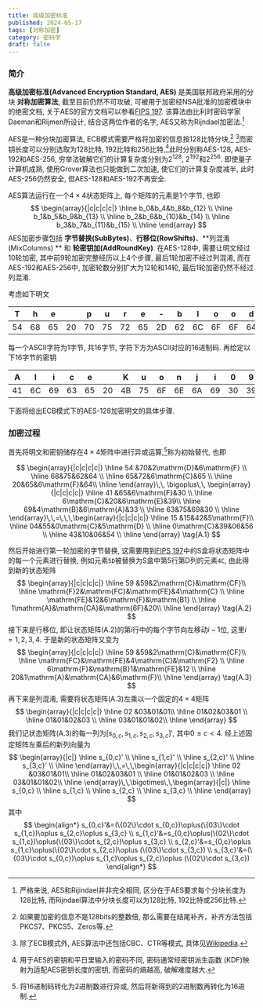 ```yaml
---
title: 高级加密标准
published: 2024-05-17
tags: [对称加密]
category: 密码学
draft: false
---
```


### 简介

**高级加密标准(Advanced Encryption Standard, AES)** 是美国联邦政府采用的分块 **对称加密算法**, 截至目前仍然不可攻破, 可被用于加密经NSA批准的加密模块中的绝密文档, 关于AES的官方文档可以参看[FIPS 197](https://doi.org/10.6028/NIST.FIPS.197-upd1). 该算法由比利时密码学家Daeman和Rijmen所设计, 结合这两位作者的名字, AES又称为Rijndael加密法.[^1] 

[^1]: 严格来说, AES和Rijindael并非完全相同, 区分在于AES要求每个分块长度为128比特, 而Rijndael算法中分块长度可以为128比特, 192比特或256比特.

AES是一种分块加密算法, ECB模式需要严格将加密的信息按128比特分块,[^2] [^3]而密钥长度可以分别选取为128比特, 192比特和256比特,[^4]此时分别称AES-128, AES-192和AES-256, 穷举法破解它们的计算复杂度分别为$2^{128}$, $2^{192}$和$2^{256}$. 即使量子计算机成熟, 使用Grover算法也只能做到二次加速, 使它们的计算复杂度减半, 此时AES-256仍然安全, 但AES-128和AES-192不再安全.

[^4]: 用于AES的密钥和平日里输入的密码不同, 密码通常经密钥派生函数 (KDF)映射为适配AES密钥长度的密钥, 而密码的熵越高, 破解难度越大.
[^3]: 除了ECB模式外, AES算法中还包括CBC、CTR等模式, 具体见[Wikipedia](https://en.wikipedia.org/wiki/Advanced_Encryption_Standard).
[^2]: 如果要加密的信息不是128bits的整数倍, 那么需要在结尾补齐，补齐方法包括PKCS7、PKCS5、Zeros等. 

AES算法运行在一个$4\times 4$状态矩阵上, 每个矩阵的元素是$1$个字节, 也即
$$
\begin{array}{|c|c|c|c|}
\hline
b_0&b_4&b_8&b_{12} \\ \hline 
b_1&b_5&b_9&b_{13} \\ \hline 
b_2&b_6&b_{10}&b_{14} \\ \hline 
b_3&b_7&b_{11}&b_{15}  \\
\hline
\end{array}
$$
AES加密步骤包括 **字节替换(SubBytes)**、**行移位(RowShifts)**、**列混淆(MixColumns) ** 和 **轮密钥加(AddRoundKey)**. 在AES-128中, 需要让明文经过10轮加密, 其中前9轮加密完整经历以上4个步骤, 最后1轮加密不经过列混淆, 而在AES-192和AES-256中, 加密轮数分别扩大为12轮和14轮, 最后1轮加密仍然不经过列混淆.

考虑如下明文

| T    | h    | e    |      | p    | u    | r    | e    | -    | b    | l    | o    | o    | d    | e    | d    |
| ---- | ---- | ---- | ---- | ---- | ---- | ---- | ---- | ---- | ---- | ---- | ---- | ---- | ---- | ---- | ---- |
| 54   | 68   | 65   | 20   | 70   | 75   | 72   | 65   | 2D   | 62   | 6C   | 6F   | 6F   | 64   | 65   | 64   |

每一个ASCII字符为1字节, 共16字节, 字符下方为ASCII对应的16进制码. 再给定以下16字节的密钥

| A    | l    | i    | c    | e    |      | K    | u    | o    | n    | j    | i    | 0    | 9    | 3    | 0    |
| ---- | ---- | ---- | ---- | ---- | ---- | ---- | ---- | ---- | ---- | ---- | ---- | ---- | ---- | ---- | ---- |
| 41   | 6C   | 69   | 63   | 65   | 20   | 4B   | 75   | 6F   | 6E   | 6A   | 69   | 30   | 39   | 33   | 30   |

下面将给出ECB模式下的AES-128加密明文的具体步骤.

### 加密过程

首先将明文和密钥储存在$4\times 4$矩阵中进行异或运算,[^5]称为初始替代, 也即

[^5]: 将16进制码转化为2进制数进行异或, 然后将新得到的2进制数再转化为16进制.

$$
\begin{array}{|c|c|c|c|}
\hline
54 &70&2\mathrm{D}&6\mathrm{F} \\ \hline
68&75&62&64 \\ \hline
65&72&6\mathrm{C}&65 \\ \hline
20&65&6\mathrm{F}&64\\ \hline
\end{array}\,\, \bigoplus\,\,
\begin{array}{|c|c|c|c|}
\hline
41 &65&6\mathrm{F}&30 \\ \hline
6\mathrm{C}&20&6\mathrm{E}&39\\ \hline
69&4\mathrm{B}&6\mathrm{A}&33 \\ \hline
63&75&69&30 \\ \hline
\end{array}\,\,=\,\,\,\begin{array}{|c|c|c|c|}
\hline
15 &15&42&5\mathrm{F}\\ \hline
04&55&0\mathrm{C}&5\mathrm{D} \\ \hline
0\mathrm{C}&39&06&56 \\ \hline
43&10&06&54 \\ \hline
\end{array} \tag{A.1}
$$

然后开始进行第一轮加密的字节替换, 这需要用到[FIPS 197](https://doi.org/10.6028/NIST.FIPS.197-upd1)中的S盒将状态矩阵中的每一个元素进行替换, 例如元素`5D`被替换为S盒中第5行第D列的元素`4C`, 由此得到新的状态矩阵
$$
\begin{array}{|c|c|c|c|}
\hline
59 &59&2\mathrm{C}&\mathrm{CF}\\ \hline
\mathrm{F}2&\mathrm{FC}&\mathrm{FE}&4\mathrm{C} \\ \hline
\mathrm{FE}&12&6\mathrm{F}&\mathrm{B1} \\ \hline
1\mathrm{A}&\mathrm{CA}&\mathrm{6F}&20\\ \hline
\end{array} \tag{A.2}
$$
接下来是行移位, 即让状态矩阵(A.2)的第$i$行中的每个字节向左移动$i-1$位, 这里$i=1,2,3,4$. 于是新的状态矩阵又变为
$$
\begin{array}{|c|c|c|c|}
\hline
59 &59&2\mathrm{C}&\mathrm{CF}\\ \hline
\mathrm{FC}&\mathrm{FE}&4\mathrm{C}&\mathrm{F2} \\ \hline
6\mathrm{F}&\mathrm{B}1&\mathrm{FE}&12 \\ \hline
20&1\mathrm{A}&\mathrm{CA}&6\mathrm{F}\\ \hline
\end{array} \tag{A.3}
$$
再下来是列混淆, 需要将状态矩阵(A.3)左乘以一个固定的$4\times 4$矩阵
$$
\begin{array}{|c|c|c|c|}
\hline
02 &03&01&01\\ \hline
01&02&03&01 \\ \hline
01&01&02&03 \\ \hline
03&01&01&02\\ \hline
\end{array}
$$
我们记状态矩阵(A.3)的每一列为$[s_{0,c},s_{1,c},s_{2,c},s_{3,c}]'$, 其中$0\leq c<4$. 经上述固定矩阵左乘后的新列向量为
$$
\begin{array}{|c|}
\hline
s_{0,c}' \\ \hline
s_{1,c}' \\ \hline
s_{2,c}' \\ \hline
s_{3,c}' \\ \hline
\end{array}\,\,=\,\,\begin{array}{|c|c|c|c|}
\hline
02 &03&01&01\\ \hline
01&02&03&01 \\ \hline
01&01&02&03 \\ \hline
03&01&01&02\\ \hline
\end{array}\,\,\bigotimes\,\,\begin{array}{|c|}
\hline
s_{0,c} \\ \hline
s_{1,c} \\ \hline
s_{2,c} \\ \hline
s_{3,c} \\ \hline
\end{array}
$$
其中
$$
\begin{align*}
s_{0,c}'&=(\{02\}\cdot s_{0,c})\oplus(\{03\}\cdot s_{1,c})\oplus s_{2,c}\oplus s_{3,c} \\
s_{1,c}'&=s_{0,c}\oplus(\{02\}\cdot s_{1,c})\oplus(\{03\}\cdot s_{2,c})\oplus s_{3,c} \\
s_{2,c}'&=s_{0,c}\oplus s_{1,c}\oplus(\{02\}\cdot s_{2,c})\oplus (\{03\}\cdot s_{3,c}) \\
s_{3,c}'&=(\{03\}\cdot s_{0,c})\oplus s_{1,c}\oplus s_{2,c}\oplus (\{02\}\cdot s_{3,c})
\end{align*}
$$
